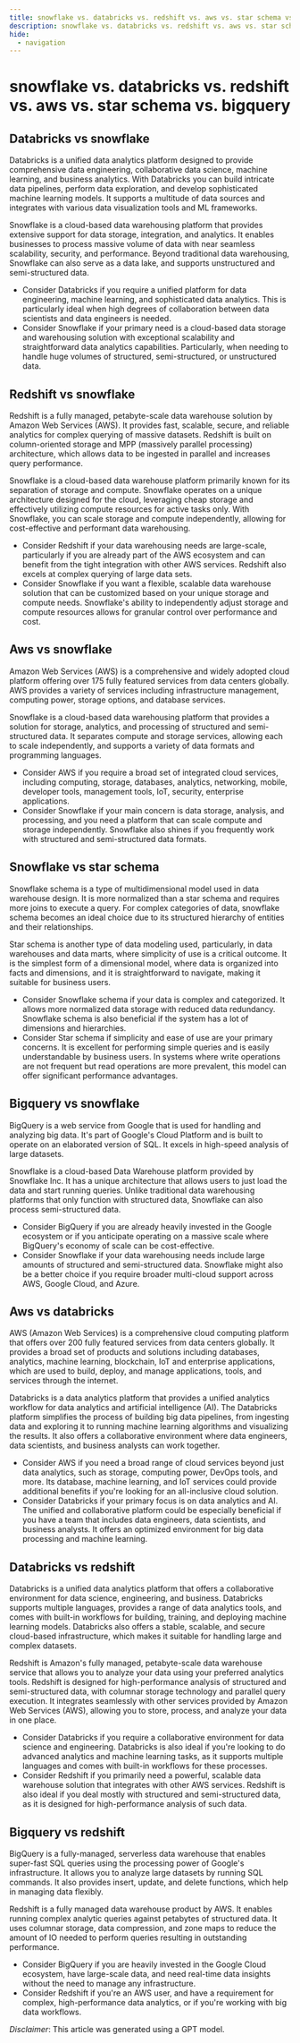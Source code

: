 ```yaml
---
title: snowflake vs. databricks vs. redshift vs. aws vs. star schema vs. bigquery
description: snowflake vs. databricks vs. redshift vs. aws vs. star schema vs. bigquery
hide:
  - navigation
---
```

# snowflake vs. databricks vs. redshift vs. aws vs. star schema vs. bigquery

## Databricks vs snowflake
Databricks is a unified data analytics platform designed to provide comprehensive data engineering, collaborative data science, machine learning, and business analytics. With Databricks you can build intricate data pipelines, perform data exploration, and develop sophisticated machine learning models. It supports a multitude of data sources and integrates with various data visualization tools and ML frameworks.

Snowflake is a cloud-based data warehousing platform that provides extensive support for data storage, integration, and analytics. It enables businesses to process massive volume of data with near seamless scalability, security, and performance. Beyond traditional data warehousing, Snowflake can also serve as a data lake, and supports unstructured and semi-structured data.

- Consider Databricks if you require a unified platform for data engineering, machine learning, and sophisticated data analytics. This is particularly ideal when high degrees of collaboration between data scientists and data engineers is needed.
- Consider Snowflake if your primary need is a cloud-based data storage and warehousing solution with exceptional scalability and straightforward data analytics capabilities. Particularly, when needing to handle huge volumes of structured, semi-structured, or unstructured data.


## Redshift vs snowflake
Redshift is a fully managed, petabyte-scale data warehouse solution by Amazon Web Services (AWS). It provides fast, scalable, secure, and reliable analytics for complex querying of massive datasets. Redshift is built on column-oriented storage and MPP (massively parallel processing) architecture, which allows data to be ingested in parallel and increases query performance.

Snowflake is a cloud-based data warehouse platform primarily known for its separation of storage and compute. Snowflake operates on a unique architecture designed for the cloud, leveraging cheap storage and effectively utilizing compute resources for active tasks only. With Snowflake, you can scale storage and compute independently, allowing for cost-effective and performant data warehousing.

- Consider Redshift if your data warehousing needs are large-scale, particularly if you are already part of the AWS ecosystem and can benefit from the tight integration with other AWS services. Redshift also excels at complex querying of large data sets.
- Consider Snowflake if you want a flexible, scalable data warehouse solution that can be customized based on your unique storage and compute needs. Snowflake's ability to independently adjust storage and compute resources allows for granular control over performance and cost.


## Aws vs snowflake
Amazon Web Services (AWS) is a comprehensive and widely adopted cloud platform offering over 175 fully featured services from data centers globally. AWS provides a variety of services including infrastructure management, computing power, storage options, and database services. 

Snowflake is a cloud-based data warehousing platform that provides a solution for storage, analytics, and processing of structured and semi-structured data. It separates compute and storage services, allowing each to scale independently, and supports a variety of data formats and programming languages. 

- Consider AWS if you require a broad set of integrated cloud services, including computing, storage, databases, analytics, networking, mobile, developer tools, management tools, IoT, security, enterprise applications.
- Consider Snowflake if your main concern is data storage, analysis, and processing, and you need a platform that can scale compute and storage independently. Snowflake also shines if you frequently work with structured and semi-structured data formats.


## Snowflake vs star schema
Snowflake schema is a type of multidimensional model used in data warehouse design. It is more normalized than a star schema and requires more joins to execute a query. For complex categories of data, snowflake schema becomes an ideal choice due to its structured hierarchy of entities and their relationships.

Star schema is another type of data modeling used, particularly, in data warehouses and data marts, where simplicity of use is a critical outcome. It is the simplest form of a dimensional model, where data is organized into facts and dimensions, and it is straightforward to navigate, making it suitable for business users.

- Consider Snowflake schema if your data is complex and categorized. It allows more normalized data storage with reduced data redundancy. Snowflake schema is also beneficial if the system has a lot of dimensions and hierarchies.
- Consider Star schema if simplicity and ease of use are your primary concerns. It is excellent for performing simple queries and is easily understandable by business users. In systems where write operations are not frequent but read operations are more prevalent, this model can offer significant performance advantages.


## Bigquery vs snowflake
BigQuery is a web service from Google that is used for handling and analyzing big data. It's part of Google's Cloud Platform and is built to operate on an elaborated version of SQL. It excels in high-speed analysis of large datasets.

Snowflake is a cloud-based Data Warehouse platform provided by Snowflake Inc. It has a unique architecture that allows users to just load the data and start running queries. Unlike traditional data warehousing platforms that only function with structured data, Snowflake can also process semi-structured data.

- Consider BigQuery if you are already heavily invested in the Google ecosystem or if you anticipate operating on a massive scale where BigQuery's economy of scale can be cost-effective.
- Consider Snowflake if your data warehousing needs include large amounts of structured and semi-structured data. Snowflake might also be a better choice if you require broader multi-cloud support across AWS, Google Cloud, and Azure.


## Aws vs databricks
AWS (Amazon Web Services) is a comprehensive cloud computing platform that offers over 200 fully featured services from data centers globally. It provides a broad set of products and solutions including databases, analytics, machine learning, blockchain, IoT and enterprise applications, which are used to build, deploy, and manage applications, tools, and services through the internet.

Databricks is a data analytics platform that provides a unified analytics workflow for data analytics and artificial intelligence (AI). The Databricks platform simplifies the process of building big data pipelines, from ingesting data and exploring it to running machine learning algorithms and visualizing the results. It also offers a collaborative environment where data engineers, data scientists, and business analysts can work together.

- Consider AWS if you need a broad range of cloud services beyond just data analytics, such as storage, computing power, DevOps tools, and more. Its database, machine learning, and IoT services could provide additional benefits if you're looking for an all-inclusive cloud solution.
- Consider Databricks if your primary focus is on data analytics and AI. The unified and collaborative platform could be especially beneficial if you have a team that includes data engineers, data scientists, and business analysts. It offers an optimized environment for big data processing and machine learning.


## Databricks vs redshift
Databricks is a unified data analytics platform that offers a collaborative environment for data science, engineering, and business. Databricks supports multiple languages, provides a range of data analytics tools, and comes with built-in workflows for building, training, and deploying machine learning models. Databricks also offers a stable, scalable, and secure cloud-based infrastructure, which makes it suitable for handling large and complex datasets.

Redshift is Amazon's fully managed, petabyte-scale data warehouse service that allows you to analyze your data using your preferred analytics tools. Redshift is designed for high-performance analysis of structured and semi-structured data, with columnar storage technology and parallel query execution. It integrates seamlessly with other services provided by Amazon Web Services (AWS), allowing you to store, process, and analyze your data in one place.

- Consider Databricks if you require a collaborative environment for data science and engineering. Databricks is also ideal if you're looking to do advanced analytics and machine learning tasks, as it supports multiple languages and comes with built-in workflows for these processes.
- Consider Redshift if you primarily need a powerful, scalable data warehouse solution that integrates with other AWS services. Redshift is also ideal if you deal mostly with structured and semi-structured data, as it is designed for high-performance analysis of such data.


## Bigquery vs redshift
BigQuery is a fully-managed, serverless data warehouse that enables super-fast SQL queries using the processing power of Google's infrastructure. It allows you to analyze large datasets by running SQL commands. It also provides insert, update, and delete functions, which help in managing data flexibly.

Redshift is a fully managed data warehouse product by AWS. It enables running complex analytic queries against petabytes of structured data. It uses columnar storage, data compression, and zone maps to reduce the amount of IO needed to perform queries resulting in outstanding performance.

- Consider BigQuery if you are heavily invested in the Google Cloud ecosystem, have large-scale data, and need real-time data insights without the need to manage any infrastructure.
- Consider Redshift if you're an AWS user, and have a requirement for complex, high-performance data analytics, or if you're working with big data workflows.



*Disclaimer*: This article was generated using a GPT model.
